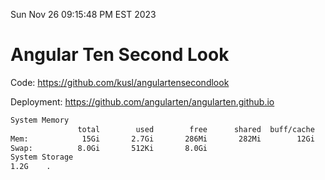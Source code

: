 Sun Nov 26 09:15:48 PM EST 2023

# Angular Ten Second Look

Code: https://github.com/kusl/angulartensecondlook

Deployment: https://github.com/angularten/angularten.github.io

```bash
System Memory
               total        used        free      shared  buff/cache   available
Mem:            15Gi       2.7Gi       286Mi       282Mi        12Gi        12Gi
Swap:          8.0Gi       512Ki       8.0Gi
System Storage
1.2G	.
